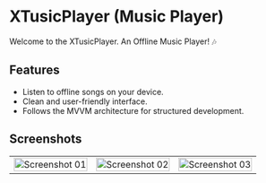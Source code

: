
# XTusicPlayer (Music Player)

Welcome to the XTusicPlayer. An Offline Music Player! 🎶

## Features

- Listen to offline songs on your device.
- Clean and user-friendly interface.
- Follows the MVVM architecture for structured development.


## Screenshots

<table>
    <tr>
        <td><img src="https://github.com/user-attachments/assets/60af5bee-c365-4a8f-afb6-46b9daea050f" alt="Screenshot 01" width="100%"></td>
        <td><img src="https://github.com/user-attachments/assets/2a930596-ec6f-470c-9351-347fee07510d" alt="Screenshot 02" width="100%"></td>
        <td><img src="https://github.com/user-attachments/assets/383dfe70-3700-43a6-9337-c0def0bb2d8c" alt="Screenshot 03" width="100%"></td>
    </tr>
</table>








